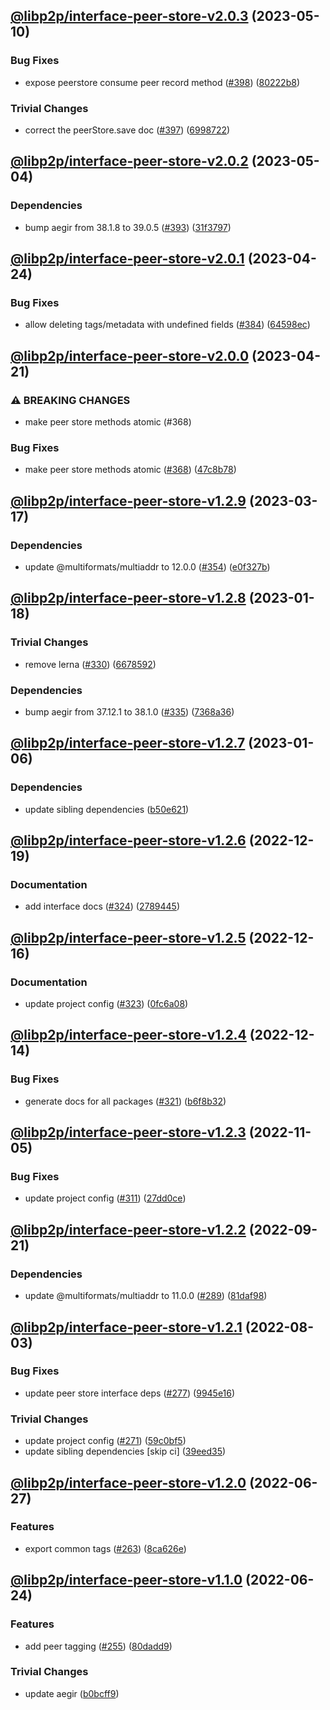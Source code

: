 ## [@libp2p/interface-peer-store-v2.0.3](https://github.com/libp2p/js-libp2p-interfaces/compare/@libp2p/interface-peer-store-v2.0.2...@libp2p/interface-peer-store-v2.0.3) (2023-05-10)


### Bug Fixes

* expose peerstore consume peer record method ([#398](https://github.com/libp2p/js-libp2p-interfaces/issues/398)) ([80222b8](https://github.com/libp2p/js-libp2p-interfaces/commit/80222b8474396aaa070fb44d859965ab14080f48))


### Trivial Changes

* correct the peerStore.save doc ([#397](https://github.com/libp2p/js-libp2p-interfaces/issues/397)) ([6998722](https://github.com/libp2p/js-libp2p-interfaces/commit/69987220a1038318d3798260af517873a30c838f))

## [@libp2p/interface-peer-store-v2.0.2](https://github.com/libp2p/js-libp2p-interfaces/compare/@libp2p/interface-peer-store-v2.0.1...@libp2p/interface-peer-store-v2.0.2) (2023-05-04)


### Dependencies

* bump aegir from 38.1.8 to 39.0.5 ([#393](https://github.com/libp2p/js-libp2p-interfaces/issues/393)) ([31f3797](https://github.com/libp2p/js-libp2p-interfaces/commit/31f3797b24f7c23f3f16e9db3a230bd5f7cd5175))

## [@libp2p/interface-peer-store-v2.0.1](https://github.com/libp2p/js-libp2p-interfaces/compare/@libp2p/interface-peer-store-v2.0.0...@libp2p/interface-peer-store-v2.0.1) (2023-04-24)


### Bug Fixes

* allow deleting tags/metadata with undefined fields ([#384](https://github.com/libp2p/js-libp2p-interfaces/issues/384)) ([64598ec](https://github.com/libp2p/js-libp2p-interfaces/commit/64598ec27495d4de5c05b573fd2f3f902166b596))

## [@libp2p/interface-peer-store-v2.0.0](https://github.com/libp2p/js-libp2p-interfaces/compare/@libp2p/interface-peer-store-v1.2.9...@libp2p/interface-peer-store-v2.0.0) (2023-04-21)


### ⚠ BREAKING CHANGES

* make peer store methods atomic (#368)

### Bug Fixes

* make peer store methods atomic ([#368](https://github.com/libp2p/js-libp2p-interfaces/issues/368)) ([47c8b78](https://github.com/libp2p/js-libp2p-interfaces/commit/47c8b78e72fbbf9548d88a5fe0df965444254708))

## [@libp2p/interface-peer-store-v1.2.9](https://github.com/libp2p/js-libp2p-interfaces/compare/@libp2p/interface-peer-store-v1.2.8...@libp2p/interface-peer-store-v1.2.9) (2023-03-17)


### Dependencies

* update @multiformats/multiaddr to 12.0.0 ([#354](https://github.com/libp2p/js-libp2p-interfaces/issues/354)) ([e0f327b](https://github.com/libp2p/js-libp2p-interfaces/commit/e0f327b5d54e240feabadce21a841629d633ec5e))

## [@libp2p/interface-peer-store-v1.2.8](https://github.com/libp2p/js-libp2p-interfaces/compare/@libp2p/interface-peer-store-v1.2.7...@libp2p/interface-peer-store-v1.2.8) (2023-01-18)


### Trivial Changes

* remove lerna ([#330](https://github.com/libp2p/js-libp2p-interfaces/issues/330)) ([6678592](https://github.com/libp2p/js-libp2p-interfaces/commit/6678592dd0cf601a2671852f9d2a0aff5dee2b18))


### Dependencies

* bump aegir from 37.12.1 to 38.1.0 ([#335](https://github.com/libp2p/js-libp2p-interfaces/issues/335)) ([7368a36](https://github.com/libp2p/js-libp2p-interfaces/commit/7368a363423a08e8fa247dcb76ea13e4cf030d65))

## [@libp2p/interface-peer-store-v1.2.7](https://github.com/libp2p/js-libp2p-interfaces/compare/@libp2p/interface-peer-store-v1.2.6...@libp2p/interface-peer-store-v1.2.7) (2023-01-06)


### Dependencies

* update sibling dependencies ([b50e621](https://github.com/libp2p/js-libp2p-interfaces/commit/b50e621d31a8b32affc3fadb9f97c4883d577f93))

## [@libp2p/interface-peer-store-v1.2.6](https://github.com/libp2p/js-libp2p-interfaces/compare/@libp2p/interface-peer-store-v1.2.5...@libp2p/interface-peer-store-v1.2.6) (2022-12-19)


### Documentation

* add interface docs ([#324](https://github.com/libp2p/js-libp2p-interfaces/issues/324)) ([2789445](https://github.com/libp2p/js-libp2p-interfaces/commit/278944594c24e1a3c4b3624a35680d69166546d7))

## [@libp2p/interface-peer-store-v1.2.5](https://github.com/libp2p/js-libp2p-interfaces/compare/@libp2p/interface-peer-store-v1.2.4...@libp2p/interface-peer-store-v1.2.5) (2022-12-16)


### Documentation

* update project config ([#323](https://github.com/libp2p/js-libp2p-interfaces/issues/323)) ([0fc6a08](https://github.com/libp2p/js-libp2p-interfaces/commit/0fc6a08e9cdcefe361fe325281a3a2a03759ff59))

## [@libp2p/interface-peer-store-v1.2.4](https://github.com/libp2p/js-libp2p-interfaces/compare/@libp2p/interface-peer-store-v1.2.3...@libp2p/interface-peer-store-v1.2.4) (2022-12-14)


### Bug Fixes

* generate docs for all packages ([#321](https://github.com/libp2p/js-libp2p-interfaces/issues/321)) ([b6f8b32](https://github.com/libp2p/js-libp2p-interfaces/commit/b6f8b32a920c15a28fe021e6050e31aaae89d518))

## [@libp2p/interface-peer-store-v1.2.3](https://github.com/libp2p/js-libp2p-interfaces/compare/@libp2p/interface-peer-store-v1.2.2...@libp2p/interface-peer-store-v1.2.3) (2022-11-05)


### Bug Fixes

* update project config ([#311](https://github.com/libp2p/js-libp2p-interfaces/issues/311)) ([27dd0ce](https://github.com/libp2p/js-libp2p-interfaces/commit/27dd0ce3c249892ac69cbb24ddaf0b9f32385e37))

## [@libp2p/interface-peer-store-v1.2.2](https://github.com/libp2p/js-libp2p-interfaces/compare/@libp2p/interface-peer-store-v1.2.1...@libp2p/interface-peer-store-v1.2.2) (2022-09-21)


### Dependencies

* update @multiformats/multiaddr to 11.0.0 ([#289](https://github.com/libp2p/js-libp2p-interfaces/issues/289)) ([81daf98](https://github.com/libp2p/js-libp2p-interfaces/commit/81daf9803a952cc8241c0956272b7f5625088636))

## [@libp2p/interface-peer-store-v1.2.1](https://github.com/libp2p/js-libp2p-interfaces/compare/@libp2p/interface-peer-store-v1.2.0...@libp2p/interface-peer-store-v1.2.1) (2022-08-03)


### Bug Fixes

* update peer store interface deps ([#277](https://github.com/libp2p/js-libp2p-interfaces/issues/277)) ([9945e16](https://github.com/libp2p/js-libp2p-interfaces/commit/9945e16f1653f22ad190be19fc6038378ae6d0d2))


### Trivial Changes

* update project config ([#271](https://github.com/libp2p/js-libp2p-interfaces/issues/271)) ([59c0bf5](https://github.com/libp2p/js-libp2p-interfaces/commit/59c0bf5e0b05496fca2e4902632b61bb41fad9e9))
* update sibling dependencies [skip ci] ([39eed35](https://github.com/libp2p/js-libp2p-interfaces/commit/39eed35c17920032ef821eede4d09fe14f8b30ab))

## [@libp2p/interface-peer-store-v1.2.0](https://github.com/libp2p/js-libp2p-interfaces/compare/@libp2p/interface-peer-store-v1.1.0...@libp2p/interface-peer-store-v1.2.0) (2022-06-27)


### Features

* export common tags ([#263](https://github.com/libp2p/js-libp2p-interfaces/issues/263)) ([8ca626e](https://github.com/libp2p/js-libp2p-interfaces/commit/8ca626e0b39f943244bb5ba005b84e2155d471fd))

## [@libp2p/interface-peer-store-v1.1.0](https://github.com/libp2p/js-libp2p-interfaces/compare/@libp2p/interface-peer-store-v1.0.0...@libp2p/interface-peer-store-v1.1.0) (2022-06-24)


### Features

* add peer tagging ([#255](https://github.com/libp2p/js-libp2p-interfaces/issues/255)) ([80dadd9](https://github.com/libp2p/js-libp2p-interfaces/commit/80dadd99dc593ce43141a0072a4697339d01b222))


### Trivial Changes

* update aegir ([b0bcff9](https://github.com/libp2p/js-libp2p-interfaces/commit/b0bcff92f59aed4bb61dd4b67facc9a077de9ea6))

